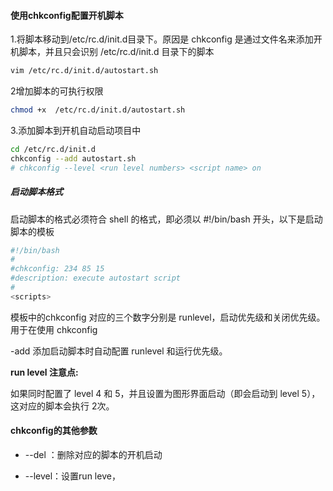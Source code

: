 #### 使用chkconfig配置开机脚本

1.将脚本移动到/etc/rc.d/init.d目录下。原因是 chkconfig  是通过文件名来添加开机脚本，并且只会识别 /etc/rc.d/init.d 目录下的脚本

```bash
vim /etc/rc.d/init.d/autostart.sh
```

2增加脚本的可执行权限

```bash
chmod +x  /etc/rc.d/init.d/autostart.sh
```

3.添加脚本到开机自动启动项目中

```bash
cd /etc/rc.d/init.d
chkconfig --add autostart.sh
# chkconfig --level <run level numbers> <script name> on
```



##### 启动脚本格式

启动脚本的格式必须符合 shell 的格式，即必须以 #!/bin/bash 开头，以下是启动脚本的模板

```bash
#!/bin/bash
#
#chkconfig: 234 85 15
#description: execute autostart script
#
<scripts>
```

模板中的chkconfig 对应的三个数字分别是 runlevel，启动优先级和关闭优先级。用于在使用 chkconfig

 -add 添加启动脚本时自动配置 runlevel 和运行优先级。<br>

**run level 注意点:**<br>

如果同时配置了 level 4 和 5，并且设置为图形界面启动（即会启动到 level 5），这对应的脚本会执行 2次。



#### chkconfig的其他参数

- --del ：删除对应的脚本的开机启动

- --level：设置run leve，


